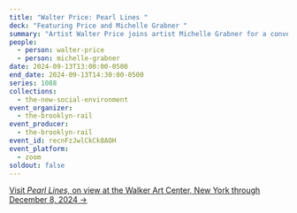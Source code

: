 ```yaml
---
title: "Walter Price: Pearl Lines "
deck: "Featuring Price and Michelle Grabner "
summary: "Artist Walter Price joins artist Michelle Grabner for a conversation. "
people:
  - person: walter-price
  - person: michelle-grabner
date: 2024-09-13T13:00:00-0500
end_date: 2024-09-13T14:30:00-0500
series: 1088
collections:
  - the-new-social-environment
event_organizer:
  - the-brooklyn-rail
event_producer:
  - the-brooklyn-rail
event_id: recnFzJwlCkCk8AOH
event_platform:
  - zoom
soldout: false
---
```

[V﻿isit *Pearl Lines,* on view at the Walker Art Center, New York through December 8, 2024 →](https://walkerart.org/calendar/2024/walter-price-pearl-lines)